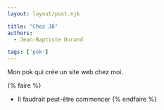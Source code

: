 ```yaml
---
layout: layout/post.njk

title: "Chez JB"
authors:
  - Jean-Baptiste Durand

tags: ['pok']
---
```


<!-- début résumé -->

Mon pok qui crée un site web chez moi.
<!-- fin résumé -->


{% faire %}
- Il faudrait peut-être commencer
{% endfaire %}
